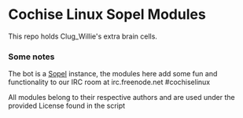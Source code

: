# Cochise Linux Sopel Modules

This repo holds Clug_Willie's extra brain cells.

### Some notes

The bot is a [Sopel](https://sopel.chat/) instance, the modules here add some fun and functionality to our IRC room at irc.freenode.net #cochiselinux

All modules belong to their respective authors and are used under the provided License found in the script